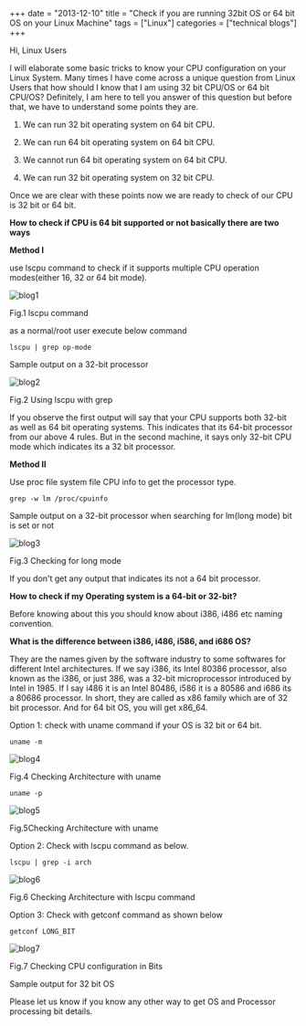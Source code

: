 +++
date = "2013-12-10"
title = "Check if you are running 32bit OS or 64 bit OS on your Linux Machine"
tags = ["Linux"]
categories = ["technical blogs"]
+++

Hi, Linux Users

I will elaborate some basic tricks to know your CPU configuration on your Linux System. Many times I have come across a unique question from Linux Users that how should I know that I am using 32 bit CPU/OS or 64 bit CPU/OS? Definitely, I am here to tell you answer of this question but before that, we have to understand some points they are.

1. We can run 32 bit operating system on 64 bit CPU.

2. We can run 64 bit operating system on 64 bit CPU.

3. We cannot run 64 bit operating system on 64 bit CPU.

4. We can run 32 bit operating system on 32 bit CPU.

Once we are clear with these points now we are ready to check of our CPU is 32 bit or 64 bit.

**How to check if CPU is 64 bit supported or not basically there are two ways**

**Method I**

use lscpu command to check if it supports multiple CPU operation modes(either 16, 32 or 64 bit mode).

![blog1](/images/blog.png)

Fig.1 lscpu command

as a normal/root user execute below command

`lscpu | grep op-mode`

Sample output on a 32-bit processor

![blog2](/images/blog_2.png)

Fig.2 Using lscpu with grep

If you observe the first output will say that your CPU supports both 32-bit as well as 64 bit operating systems. This indicates that its 64-bit processor from our above 4 rules. But in the second machine, it says only 32-bit CPU mode which indicates its a 32 bit processor.

**Method II**

Use proc file system file CPU info to get the processor type.

`grep -w lm /proc/cpuinfo`

Sample output on a 32-bit processor when searching for lm(long mode) bit is set or not

![blog3](/images/blog_3.png)

Fig.3 Checking for long mode

If you don't get any output that indicates its not a 64 bit processor.

**How to check if my Operating system is a 64-bit or 32-bit?**

Before knowing about this you should know about i386, i486 etc naming convention.

**What is the difference between i386, i486, i586, and i686 OS?**

They are the names given by the software industry to some softwares for different Intel architectures. If we say i386, its Intel 80386 processor, also known as the i386, or just 386, was a 32-bit microprocessor introduced by Intel in 1985. If I say i486 it is an Intel 80486, i586 it is a 80586 and i686 its a 80686 processor. In short, they are called as x86 family which are of 32 bit processor. And for 64 bit OS, you will get x86_64.

Option 1: check with uname command if your OS is 32 bit or 64 bit.

`uname -m`

![blog4](/images/blog_4.png)

Fig.4 Checking Architecture with uname

`uname -p`

![blog5](/images/blog_5.png)

Fig.5Checking Architecture with uname

Option 2: Check with lscpu command as below.

`lscpu | grep -i arch`

![blog6](/images/blog_6.png)

Fig.6 Checking Architecture with lscpu command

Option 3: Check with getconf command as shown below

`getconf LONG_BIT`

![blog7](/images/blog_7.png)

Fig.7 Checking CPU configuration in Bits

Sample output for 32 bit OS

Please let us know if you know any other way to get OS and Processor processing bit details.